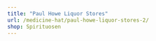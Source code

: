 ```yaml
---
title: "Paul Howe Liquor Stores"
url: /medicine-hat/paul-howe-liquor-stores-2/
shop: Spirituosen
---
```

